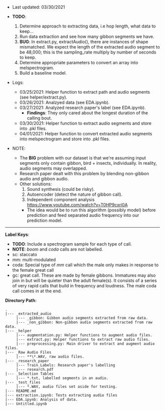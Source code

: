 * Last updated: 03/30/2021
* **TODO**: 
     1) Determine approach to extracting data, i.e hop length, what 
     data to keep...
     2) Run data extraction and see how many gibbon segments we have.
     3) **BUG**: In extract.py, extractAudio(), there are instances of 
                    shape mismatched. We expect the length of the extracted 
                    audio segment to be 48,000; this is the sampling_rate 
                    multiply by number of seconds to keep.
     4) Determine appropriate parameters to convert an array into 
          melspectrogram.   
     5) Build a baseline model.

* Logs:
     - 03/25/2021: Helper function to extract path and audio segments 
     (see helper/extract.py).
     - 03/26/2021: Analzyed data (see EDA.ipynb).
     - 03/27/2021: Analyzed research paper's label (see EDA.ipynb).
          - **Findings**: They only cared about the longest duration of the 
          calling bout. 
     - 03/30/2021: Helper function to extract audio segments and store 
                   into .pkl files. 
     - 04/01/2021: Helper function to convert extracted audio segments into 
                   melspectrogram and store into .pkl files.
          
* NOTE: 
     - The **BIG** problem with our dataset is that we're assuming input 
     segments only contain gibbon, bird + insects, individually. In reality, 
     audio segments may overlapped. 
     - Research paper dealt with this problem by blending non-gibbon audio 
     and gibbon audio.
     - Other solutions:
          1) Sound synthesis (could be risky).
          2) Autoencoder (detect the nature of gibbon call).
          3) Independent component analysis 
          https://www.youtube.com/watch?v=T0HP9cxri0A
          - The idea would be to run this algorithm (possibly model) before 
          prediction and feed separated audio frequency into our prediction 
          model. 
---
**Label Keys**:
* **TODO**: Include a spectrogram sample for each type of call.
* **NOTE**: *boom* and *coda* calls are not labelled. 
* sc: staccato 
* mm: multi-modulated
* coda: Special type of *mm* call which the male only makes in response to the female great call
* gc: great call. These are made by female gibbons. Immatures may also join in but will be quieter than the adult female(s). It consists of a series of very rapid calls that build in frequency and loudness. The male coda call comes in at the end.

**Directory Path**:
```
.
|--- _extracted_audio
     |--- _gibbon: Gibbon audio segments extracted from raw data.
     |--- _non_gibbon: Non-gibbon audio segments extracted from raw data. 
|--- _helper 
     |--- augmentation.py: Helper functions to augment audio files.
     |--- extract.py: Helper functions to extract raw audio files. 
     |--- preprocessing.py: Main driver to extract and augment audio files.
|--- _Raw Audio Files
     |--- **\*.WAV, raw audio files.
|--- _research_paper
     |--- Train_Labels: Research paper's labelling
     |--- research.pdf
|--- _Selection Tables
     |--- *.txt, labelled segments in an audio.
|--- _test_files
     |--- *.WAV, audio files set aside for testing. 
|--- README.md
|--- extraction.ipynb: Tests extracting audio files 
|--- EDA.ipynb: Analysis of data. 
|--- Untitled.ipynb
```
